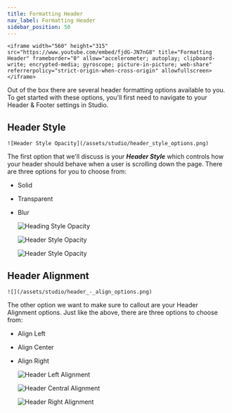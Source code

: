 ```yaml
---
title: Formatting Header
nav_label: Formatting Header
sidebar_position: 50
---
```


    <iframe width="560" height="315" src="https://www.youtube.com/embed/fjdG-JN7nG8" title="Formatting Header" frameborder="0" allow="accelerometer; autoplay; clipboard-write; encrypted-media; gyroscope; picture-in-picture; web-share" referrerpolicy="strict-origin-when-cross-origin" allowfullscreen></iframe>

Out of the box there are several header formatting options available to you. To get started with these options, you'll
first need to navigate to your Header & Footer settings in Studio.

## Header Style

    ![Header Style Opacity](/assets/studio/header_style_options.png)

The first option that we'll discuss is your ***Header Style*** which controls how your header should behave when a user
is scrolling down the page. There are three options for you to choose from:

- Solid
- Transparent
- Blur

  ![Heading Style Opacity](/assets/studio/header_-_solid.gif)

  ![Header Style Opacity](/assets/studio/header_-_transparent.gif)

  ![Header Style Opacity](/assets/studio/header_-_blur.gif)

## Header Alignment

    ![](/assets/studio/header_-_align_options.png)

The other option we want to make sure to callout are your Header Alignment options. Just like the above, there are three
options to choose from:

- Align Left
- Align Center
- Align Right

  ![Header Left Alignment](/assets/studio/header_-_align_left.png)

  ![Header Central Alignment](/assets/studio/header_-_align_center.png)

  ![Header Right Alignment](/assets/studio/header_-_align_right.png)
